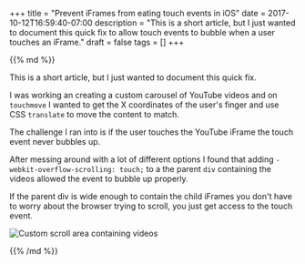 +++
title = "Prevent iFrames from eating touch events in iOS"
date = 2017-10-12T16:59:40-07:00
description = "This is a short article, but I just wanted to document this quick fix to allow touch events to bubble when a user touches an iFrame."
draft = false
tags = []
+++

<div class="post__column markdown">
{{% md %}}

This is a short article, but I just wanted to document this quick fix.

I was working an creating a custom carousel of YouTube videos and on `touchmove` I wanted to get the X coordinates of the user's finger and use CSS `translate` to move the content to match.

The challenge I ran into is if the user touches the YouTube iFrame the touch event never bubbles up.

After messing around with a lot of different options I found that adding `-webkit-overflow-scrolling: touch;` to a the parent `div` containing the videos allowed the event to bubble up properly.

If the parent div is wide enough to contain the child iFrames you don't have to worry about the browser trying to scroll, you just get access to the touch event.

![Custom scroll area containing videos](/images/iframe-touch/layout.gif)

{{% /md %}}
</div>
